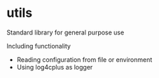# utils
Standard library for general purpose use

Including functionality

 - Reading configuration from file or environment
 - Using log4cplus as logger
